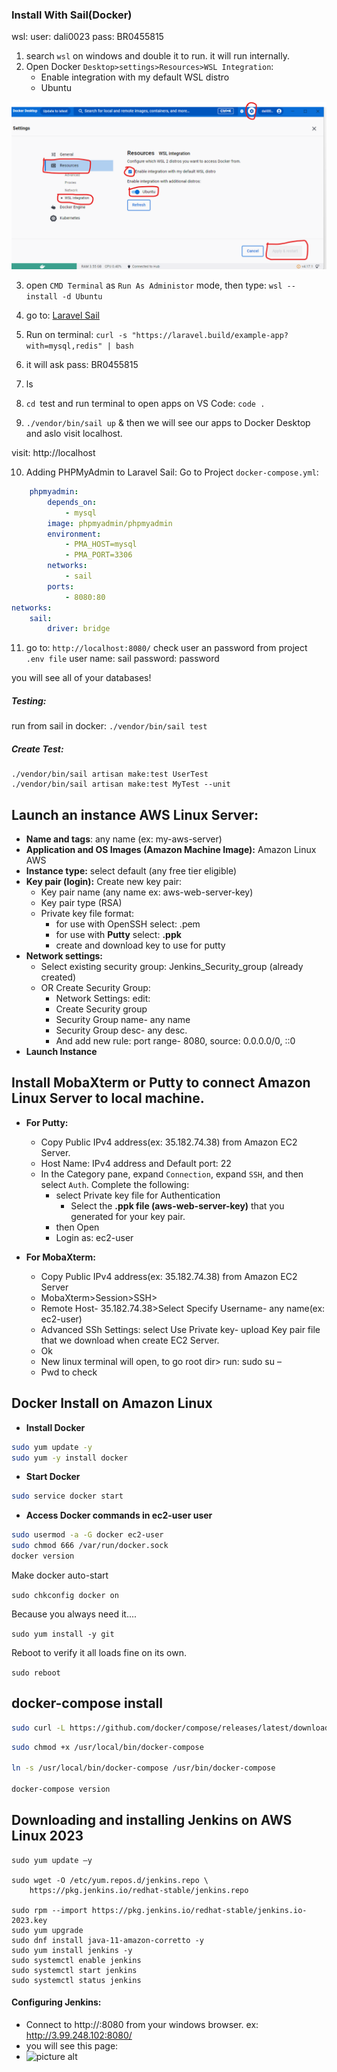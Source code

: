 ### Install With Sail(Docker)

wsl:
user: dali0023
pass: BR0455815

1. search `wsl` on windows and double it to run. it will run internally.
2. Open Docker `Desktop>settings>Resources>WSL Integration`:
   - Enable integration with my default WSL distro
   - Ubuntu

![Docker](./../resources/img/install.png)

3. open `CMD Terminal` as `Run As Administor` mode, then type: `wsl --install -d Ubuntu`
4. go to: [Laravel Sail](https://laravel.com/docs/10.x/installation#choosing-your-sail-services)
5. Run on terminal: `curl -s "https://laravel.build/example-app?with=mysql,redis" | bash`
6. it will ask pass: BR0455815
7. ls
8. `cd `test and run terminal to open apps on VS Code: `code .`

10. `./vendor/bin/sail up` & then we will see our apps to Docker Desktop and aslo visit localhost.

visit: http://localhost

10. Adding PHPMyAdmin to Laravel Sail:
Go to Project `docker-compose.yml`:
```yml
    phpmyadmin:
        depends_on:
            - mysql
        image: phpmyadmin/phpmyadmin
        environment:
            - PMA_HOST=mysql
            - PMA_PORT=3306
        networks:
            - sail
        ports:
            - 8080:80
networks:
    sail:
        driver: bridge
```
11. go to: `http://localhost:8080/`
check user an password from project `.env file`
user name: sail
password: password

you will see all of your databases!

##### Testing:
run from sail in docker: `./vendor/bin/sail test`

##### Create Test:
```
./vendor/bin/sail artisan make:test UserTest
./vendor/bin/sail artisan make:test MyTest --unit
```

## Launch an instance AWS Linux Server:
* **Name and tags**: any name (ex: my-aws-server)
* **Application and OS Images (Amazon Machine Image):** Amazon Linux AWS
* **Instance type:** select default (any free tier eligible)
* **Key pair (login):** Create new key pair:
     * Key pair name (any name ex: aws-web-server-key)
     * Key pair type (RSA)
     * Private key file format: 
          * for use with OpenSSH select: .pem
          * for use with **Putty** select: **.ppk**
          * create and download key to use for putty
* **Network settings:** 
     * Select existing security group: Jenkins_Security_group (already created)
     * OR Create Security Group: 
        * Network Settings: edit:
        * Create Security group
        * Security Group name- any name 
        * Security Group desc- any desc. 
        * And add new rule: port range- 8080, source: 0.0.0.0/0, ::0
* **Launch Instance**

## Install MobaXterm or Putty to connect Amazon Linux Server to local machine.
* **For Putty:**
   * Copy Public IPv4 address(ex: 35.182.74.38) from Amazon EC2 Server.
   * Host Name: IPv4 address and Default port: 22 
   * In the Category pane, expand ```Connection```, expand ```SSH```, and then select ```Auth```. Complete the following:
       * select Private key file for Authentication
           * Select the **.ppk file (aws-web-server-key)** that you generated for your key pair.
       * then Open
       * Login as: ec2-user

* **For MobaXterm:**
   * Copy Public IPv4 address(ex: 35.182.74.38) from Amazon EC2 Server
   * MobaXterm>Session>SSH>
   * Remote Host- 35.182.74.38>Select Specify Username- any name(ex: ec2-user)
   * Advanced SSh Settings: select Use Private key- upload Key pair file that we download when create EC2 Server.
   * Ok
   * New linux terminal will open, to go root dir> run: sudo su –
   * Pwd to check

## Docker Install on Amazon Linux
* **Install Docker**
```sh
sudo yum update -y
sudo yum -y install docker
```
* **Start Docker**
```sh 
sudo service docker start
```
* **Access Docker commands in ec2-user user**
```sh
sudo usermod -a -G docker ec2-user
sudo chmod 666 /var/run/docker.sock
docker version
```

Make docker auto-start

`sudo chkconfig docker on`

Because you always need it....

`sudo yum install -y git`

Reboot to verify it all loads fine on its own.

`sudo reboot`

## docker-compose install
```sh
sudo curl -L https://github.com/docker/compose/releases/latest/download/docker-compose-$(uname -s)-$(uname -m) -o /usr/local/bin/docker-compose
```
```sh
sudo chmod +x /usr/local/bin/docker-compose

ln -s /usr/local/bin/docker-compose /usr/bin/docker-compose

docker-compose version
```
## Downloading and installing Jenkins on AWS Linux 2023
```
sudo yum update –y

sudo wget -O /etc/yum.repos.d/jenkins.repo \
    https://pkg.jenkins.io/redhat-stable/jenkins.repo
    
sudo rpm --import https://pkg.jenkins.io/redhat-stable/jenkins.io-2023.key
sudo yum upgrade
sudo dnf install java-11-amazon-corretto -y
sudo yum install jenkins -y
sudo systemctl enable jenkins
sudo systemctl start jenkins
sudo systemctl status jenkins
```
#### Configuring Jenkins:
* Connect to http://<Public IPv4 address from AWS>:8080 from your windows browser. ex: http://3.99.248.102:8080/
* you will see this page:
* ![picture alt](https://www.jenkins.io/doc/book/resources/tutorials/AWS/unlock_jenkins.png)












